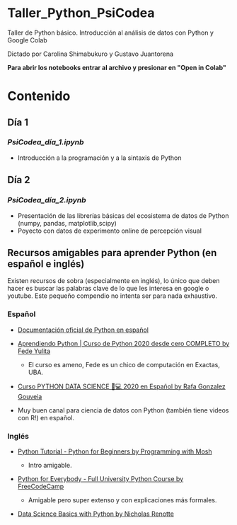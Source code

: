 # Taller_Python_PsiCodea
Taller de Python básico. Introducción al análisis de datos con Python y Google Colab

Dictado por Carolina Shimabukuro y Gustavo Juantorena

**Para abrir los notebooks entrar al archivo y presionar en "Open in Colab"**

# Contenido

## Día 1
### *PsiCodea_día_1.ipynb*

* Introducción a la programación y a la sintaxis de Python

## Día 2
### *PsiCodea_día_2.ipynb*

* Presentación de las librerías básicas del ecosistema de datos de Python (numpy, pandas, matplotlib,scipy)
* Poyecto con datos de experimento online de percepción visual


## Recursos amigables para aprender Python (en español e inglés)

Existen recursos de sobra (especialmente en inglés), lo único que deben hacer es buscar las palabras clave de lo que les interesa en google o youtube. Este pequeño compendio no intenta ser para nada exhaustivo.

### Español

* [Documentación oficial de Python en español](https://docs.python.org/es/3/)

* [Aprendiendo Python | Curso de Python 2020 desde cero COMPLETO by Fede Yulita](https://www.youtube.com/playlist?list=PLZMkywH6sgYja6iXYNFTAcItHHvt842gH)
  * El curso es ameno, Fede es un chico de computación en Exactas, UBA.
  
* [Curso PYTHON DATA SCIENCE 🐍💻 2020 en Español by Rafa Gonzalez Gouveia](https://www.youtube.com/playlist?list=PLbDLkhJ5sFvBJC6XnRSHMltAdKXI7Drw9)
 * Muy buen canal para ciencia de datos con Python (también tiene videos con R!) en español.

### Inglés

* [Python Tutorial - Python for Beginners by Programming with Mosh](https://www.youtube.com/watch?v=_uQrJ0TkZlc&t=7s)
  * Intro amigable.

* [Python for Everybody - Full University Python Course by FreeCodeCamp](https://www.youtube.com/watch?v=8DvywoWv6fI&feature=youtu.be)
  * Amigable pero super extenso y con explicaciones más formales.

* [Data Science Basics with Python by Nicholas Renotte](https://youtube.com/playlist?list=PLgNJO2hghbmjpjt9sa2POi4U0a1-GGTlj)





